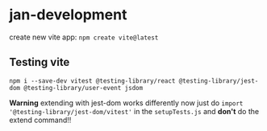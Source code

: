 # jan-development

create new vite app: `npm create vite@latest`

## Testing vite

`npm i --save-dev vitest @testing-library/react @testing-library/jest-dom @testing-library/user-event jsdom`

**Warning** extending with jest-dom works differently now
just do `import '@testing-library/jest-dom/vitest'` in the `setupTests.js` and **don't** do the extend command!!
